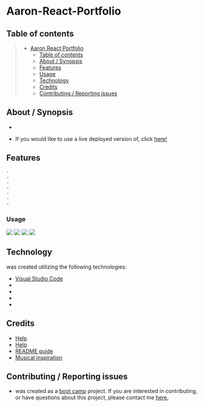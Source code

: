 # Aaron-React-Portfolio

## Table of contents

> - [Aaron React Portfolio](aaron-react-portfolio)
>   - [Table of contents](#table-of-contents)
>   - [About / Synopsis](#about--synopsis)
>   - [Features](#features)
>   - [Usage](#usage)
>   - [Technology](#technology)
>   - [Credits](#credits)
>   - [Contributing / Reporting issues](#contributing--reporting-issues)

## About / Synopsis

-

- If you would like to use a live deployed version of, click [here!]()

## Features

    -
    -
    -
    -
    -
    -
    -

### Usage

![](?raw=true)
![](?raw=true)
![](?raw=true)
![](?raw=true)

## Technology

was created utilizing the following technologies:

- [Visual Studio Code](https://code.visualstudio.com/)
- []()
- []()
- []()
- []()

## Credits

- [Help]()
- [Help]()
- [README guide](https://www.freecodecamp.org/news/how-to-write-a-good-readme-file/)
- [Musical inspiration]()

## Contributing / Reporting issues

- was created as a [boot camp](https://bootcamp.berkeley.edu/coding/) project. If you are interested in contributing, or have questions about this project, please contact me [here.](mailto:stokescomp01@gmail.com)

